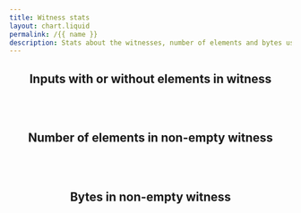 ```yaml
---
title: Witness stats
layout: chart.liquid
permalink: /{{ name }}
description: Stats about the witnesses, number of elements and bytes used
---
```


<h2 style="text-align:center">Inputs with or without elements in witness</h2>
<canvas id="myChart" width="100%"></canvas>
<script>
var labels = {{ site.data.stats.has_witness.labels | join: "','" | prepend: "['" | append : "']"}};
var values = {{ site.data.stats.has_witness.values | join: "," | prepend: "[" | append: "]"}};
var ctx = document.getElementById("myChart").getContext('2d');
var myChart = new Chart(ctx, {
    type: 'pie',
    data: {
        labels: labels,
        datasets: [{
            label: 'Inputs with or without elements in witness',
            data: values,
            backgroundColor: rainbowPalette,
            fill: true,
        }]
    },
    options: window.optionsForPercentage
});
</script>


<br><br>
<h2 style="text-align:center">Number of elements in non-empty witness</h2>
<canvas id="myChart2" width="100%"></canvas>
<script>
var labels = {{ site.data.stats.witness_elements.labels | join: "','" | prepend: "['" | append : "']"}};
var values = {{ site.data.stats.witness_elements.values | join: "," | prepend: "[" | append: "]"}};
var ctx = document.getElementById("myChart2").getContext('2d');
var myChart2 = new Chart(ctx, {
    type: 'pie',
    data: {
        labels: labels,
        datasets: [{
            label: 'Witness elements',
            data: values,
            backgroundColor: rainbowPalette,
            fill: true,
        }]
    },
    options: window.optionsForPercentage
});
</script>

<br><br>
<h2 style="text-align:center">Bytes in non-empty witness</h2>
<canvas id="myChart3" width="100%"></canvas>
<script>
var labels = {{ site.data.stats.witness_byte_size.labels | join: "','" | prepend: "['" | append : "']"}};
var values = {{ site.data.stats.witness_byte_size.values | join: "," | prepend: "[" | append: "]"}};
var ctx = document.getElementById("myChart3").getContext('2d');
var myChart3 = new Chart(ctx, {
    type: 'pie',
    data: {
        labels: labels,
        datasets: [{
            label: 'Witness bytes',
            data: values,
            backgroundColor: rainbowPalette,
            fill: true,
        }]
    },
    options: window.optionsForPercentage
});
</script>
